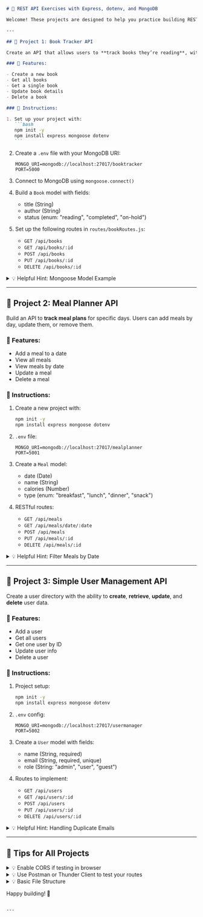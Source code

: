 ````markdown
# 🧪 REST API Exercises with Express, dotenv, and MongoDB

Welcome! These projects are designed to help you practice building REST APIs using **Express**, **dotenv**, and **MongoDB**. Each project includes detailed instructions and expandable hint sections for guidance.

---

## 📁 Project 1: Book Tracker API

Create an API that allows users to **track books they’re reading**, with details like title, author, and reading status.

### 📌 Features:

- Create a new book
- Get all books
- Get a single book
- Update book details
- Delete a book

### 🔧 Instructions:

1. Set up your project with:
   ```bash
   npm init -y
   npm install express mongoose dotenv
   ```
````

2. Create a `.env` file with your MongoDB URI:
   ```
   MONGO_URI=mongodb://localhost:27017/booktracker
   PORT=5000
   ```
3. Connect to MongoDB using `mongoose.connect()`
4. Build a `Book` model with fields:

   - title (String)
   - author (String)
   - status (enum: "reading", "completed", "on-hold")

5. Set up the following routes in `routes/bookRoutes.js`:
   - `GET /api/books`
   - `GET /api/books/:id`
   - `POST /api/books`
   - `PUT /api/books/:id`
   - `DELETE /api/books/:id`

<details>
<summary>💡 Helpful Hint: Mongoose Model Example</summary>

```js
const bookSchema = new mongoose.Schema({
  title: { type: String, required: true },
  author: String,
  status: {
    type: String,
    enum: ["reading", "completed", "on-hold"],
    default: "reading",
  },
});
```

</details>

---

## 🍔 Project 2: Meal Planner API

Build an API to **track meal plans** for specific days. Users can add meals by day, update them, or remove them.

### 📌 Features:

- Add a meal to a date
- View all meals
- View meals by date
- Update a meal
- Delete a meal

### 🔧 Instructions:

1. Create a new project with:
   ```bash
   npm init -y
   npm install express mongoose dotenv
   ```
2. `.env` file:
   ```
   MONGO_URI=mongodb://localhost:27017/mealplanner
   PORT=5001
   ```
3. Create a `Meal` model:

   - date (Date)
   - name (String)
   - calories (Number)
   - type (enum: "breakfast", "lunch", "dinner", "snack")

4. RESTful routes:
   - `GET /api/meals`
   - `GET /api/meals/date/:date`
   - `POST /api/meals`
   - `PUT /api/meals/:id`
   - `DELETE /api/meals/:id`

<details>
<summary>💡 Helpful Hint: Filter Meals by Date</summary>

Use this Mongoose query to find meals on a specific day:

```js
const meals = await Meal.find({ date: { $gte: startOfDay, $lt: endOfDay } });
```

Use `new Date(dateString)` and manipulate with `setHours(0,0,0)` to define start and end.

</details>

---

## 🧍 Project 3: Simple User Management API

Create a user directory with the ability to **create**, **retrieve**, **update**, and **delete** user data.

### 📌 Features:

- Add a user
- Get all users
- Get one user by ID
- Update user info
- Delete a user

### 🔧 Instructions:

1. Project setup:
   ```bash
   npm init -y
   npm install express mongoose dotenv
   ```
2. `.env` config:
   ```
   MONGO_URI=mongodb://localhost:27017/usermanager
   PORT=5002
   ```
3. Create a `User` model with fields:

   - name (String, required)
   - email (String, required, unique)
   - role (String: "admin", "user", "guest")

4. Routes to implement:
   - `GET /api/users`
   - `GET /api/users/:id`
   - `POST /api/users`
   - `PUT /api/users/:id`
   - `DELETE /api/users/:id`

<details>
<summary>💡 Helpful Hint: Handling Duplicate Emails</summary>

Use a `try/catch` block on POST. If a user exists with the same email, return:

```js
res.status(400).json({ error: "Email already exists" });
```

Also add `{ unique: true }` to the email field in your schema.

</details>

---

## 🧠 Tips for All Projects

<details>
<summary>💡 Enable CORS if testing in browser</summary>

```bash
npm install cors
```

In your server file:

```js
const cors = require("cors");
app.use(cors());
```

</details>

<details>
<summary>💡 Use Postman or Thunder Client to test your routes</summary>

Use the `POST`, `GET`, `PUT`, `DELETE` methods and headers like:

```json
Content-Type: application/json
```

</details>

<details>
<summary>💡 Basic File Structure</summary>

```
project-name/
│
├── models/
│   └── YourModel.js
├── routes/
│   └── yourRoutes.js
├── .env
├── server.js
├── package.json
```

</details>

Happy building! 🚀

```

---
```
